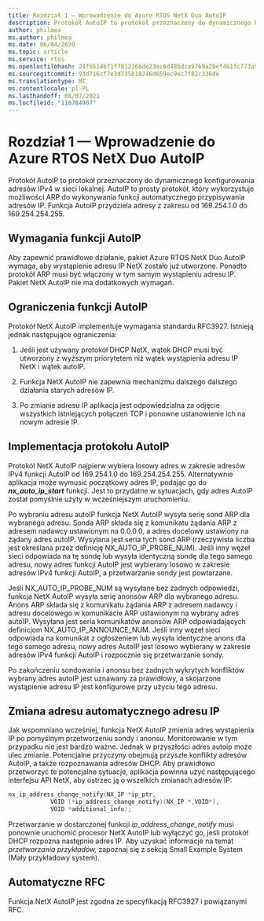 ```yaml
---
title: Rozdział 1 — Wprowadzenie do Azure RTOS NetX Duo AutoIP
description: Protokół AutoIP to protokół przeznaczony do dynamicznego konfigurowania adresów IPv4 w sieci lokalnej. Aby zapewnić prawidłowe działanie, pakiet Azure RTOS NetX Duo AutoIP wymaga, aby wystąpienie adresu IP NetX zostało już utworzone.
author: philmea
ms.author: philmea
ms.date: 06/04/2020
ms.topic: article
ms.service: rtos
ms.openlocfilehash: 24fb514b71f7812266de23ec6d485dca9769a2bef491fc773a90f9945885f3df
ms.sourcegitcommit: 93d716cf7e3d735b18246d659ec9ec7f82c336de
ms.translationtype: MT
ms.contentlocale: pl-PL
ms.lasthandoff: 08/07/2021
ms.locfileid: "116784907"
---
```

# <a name="chapter-1---introduction-to-azure-rtos-netx-duo-autoip"></a>Rozdział 1 — Wprowadzenie do Azure RTOS NetX Duo AutoIP

Protokół AutoIP to protokół przeznaczony do dynamicznego konfigurowania adresów IPv4 w sieci lokalnej. AutoIP to prosty protokół, który wykorzystuje możliwości ARP do wykonywania funkcji automatycznego przypisywania adresów IP. Funkcja AutoIP przydziela adresy z zakresu od 169.254.1.0 do 169.254.254.255.

## <a name="autoip-requirements"></a>Wymagania funkcji AutoIP

Aby zapewnić prawidłowe działanie, pakiet Azure RTOS NetX Duo AutoIP wymaga, aby wystąpienie adresu IP NetX zostało już utworzone. Ponadto protokół ARP musi być włączony w tym samym wystąpieniu adresu IP. Pakiet NetX AutoIP nie ma dodatkowych wymagań.

## <a name="autoip-constraints"></a>Ograniczenia funkcji AutoIP

Protokół NetX AutoIP implementuje wymagania standardu RFC3927. Istnieją jednak następujące ograniczenia:

1. Jeśli jest używany protokół DHCP NetX, wątek DHCP musi być utworzony z wyższym priorytetem niż wątek wystąpienia adresu IP NetX i wątek autoIP.

1. Funkcja NetX AutoIP nie zapewnia mechanizmu dalszego dalszego działania starych adresów IP.

1. Po zmianie adresu IP aplikacja jest odpowiedzialna za odjęcie wszystkich istniejących połączeń TCP i ponowne ustanowienie ich na nowym adresie IP.

## <a name="autoip-protocol-implementation"></a>Implementacja protokołu AutoIP

Protokół NetX AutoIP najpierw wybiera losowy adres w zakresie adresów IPv4 funkcji AutoIP od 169.254.1.0 do 169.254.254.255. Alternatywnie aplikacja może wymusić początkowy adres IP, podając go do ***nx_auto_ip_start*** funkcji. Jest to przydatne w sytuacjach, gdy adres AutoIP został pomyślnie użyty w wcześniejszym uruchomieniu.

Po wybraniu adresu autoIP funkcja NetX AutoIP wysyła serię sond ARP dla wybranego adresu. Sonda ARP składa się z komunikatu żądania ARP z adresem nadawcy ustawionym na 0.0.0.0, a adres docelowy ustawiony na żądany adres autoIP. Wysyłana jest seria tych sond ARP (rzeczywista liczba jest określana przez definicję NX_AUTO_IP_PROBE_NUM). Jeśli inny węzeł sieci odpowiada na tę sondę lub wysyła identyczną sondę dla tego samego adresu, nowy adres funkcji AutoIP jest wybierany losowo w zakresie adresów IPv4 funkcji AutoIP, a przetwarzanie sondy jest powtarzane.

Jeśli NX_AUTO_IP_PROBE_NUM są wysyłane bez żadnych odpowiedzi, funkcja NetX AutoIP wysyła serię anonsów ARP dla wybranego adresu. Anons ARP składa się z komunikatu żądania ARP z adresem nadawcy i adresu docelowego w komunikacie ARP ustawionym na wybrany adres autoIP. Wysyłana jest seria komunikatów anonsów ARP odpowiadających definicjom NX_AUTO_IP_ANNOUNCE_NUM. Jeśli inny węzeł sieci odpowiada na komunikat z ogłoszeniem lub wysyła identyczne anons dla tego samego adresu, nowy adres AutoIP jest losowo wybierany w zakresie adresów IPv4 funkcji AutoIP i rozpocznie się przetwarzanie sondy.

Po zakończeniu sondowania i anonsu bez żadnych wykrytych konfliktów wybrany adres autoIP jest uznawany za prawidłowy, a skojarzone wystąpienie adresu IP jest konfigurowe przy użyciu tego adresu.

## <a name="autoip-address-change"></a>Zmiana adresu automatycznego adresu IP

Jak wspomniano wcześniej, funkcja NetX AutoIP zmienia adres wystąpienia IP po pomyślnym przetworzeniu sondy i anonsu. Monitorowanie w tym przypadku nie jest bardzo ważne. Jednak w przyszłości adres autoip może ulec zmianie. Potencjalne przyczyny obejmują przyszłe konflikty adresów AutoIP, a także rozpoznawania adresów DHCP. Aby prawidłowo przetworzyć te potencjalne sytuacje, aplikacja powinna użyć następującego interfejsu API NetX, aby ostrzec ją o wszelkich zmianach adresów IP:

```c
nx_ip_address_change_notify(NX_IP *ip_ptr,
            VOID (*ip_address_change_notify)(NX_IP *,VOID*),
            VOID *additional_info);
```

Przetwarzanie w dostarczonej funkcji *ip_address_change_notify* musi ponownie uruchomić procesor NetX AutoIP lub wyłączyć go, jeśli protokół DHCP rozpozna następnie adres IP. Aby uzyskać informacje na temat *przetwarzania przykładów,* zapoznaj się z sekcją Small Example System (Mały przykładowy system).

## <a name="autoip-rfcs"></a>Automatyczne RFC

Funkcja NetX AutoIP jest zgodna ze specyfikacją RFC3927 i powiązanymi RFC.